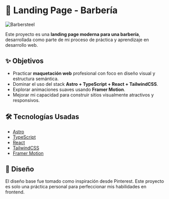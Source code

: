 # 💈 Landing Page - Barbería

![Barbersteel](https://barbersteel.vercel.app/og.jpg)

Este proyecto es una **landing page moderna para una barbería**, desarrollada como parte de mi proceso de práctica y aprendizaje en desarrollo web.

## ✨ Objetivos

- Practicar **maquetación web** profesional con foco en diseño visual y estructura semántica.
- Dominar el uso del stack **Astro + TypeScript + React + TailwindCSS**.
- Explorar animaciones suaves usando **Framer Motion**.
- Mejorar mi capacidad para construir sitios visualmente atractivos y responsivos.

## 🛠️ Tecnologías Usadas

- [Astro](https://astro.build/)
- [TypeScript](https://www.typescriptlang.org/)
- [React](https://reactjs.org/)
- [TailwindCSS](https://tailwindcss.com/)
- [Framer Motion](https://www.framer.com/motion/)

## 🎨 Diseño

El diseño base fue tomado como inspiración desde Pinterest. Este proyecto es solo una práctica personal para perfeccionar mis habilidades en frontend.